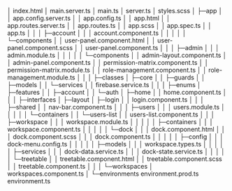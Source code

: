 │  index.html
│  main.server.ts
│  main.ts
│  server.ts
│  styles.scss
│
├─app
│  │  app.config.server.ts
│  │  app.config.ts
│  │  app.html
│  │  app.routes.server.ts
│  │  app.routes.ts
│  │  app.scss
│  │  app.spec.ts
│  │  app.ts
│  │
│  ├─account
│  │  │  account.component.ts
│  │  │
│  │  └─components
│  │          user-panel.component.html
│  │          user-panel.component.scss
│  │          user-panel.component.ts
│  │
│  ├─admin
│  │  │  admin.module.ts
│  │  │
│  │  └─components
│  │          admin-layout.component.ts
│  │          admin-panel.component.ts
│  │          permission-matrix.component.ts
│  │          permission-matrix.module.ts
│  │          role-management.component.ts
│  │          role-management.module.ts
│  │
│  ├─classes
│  ├─core
│  │  ├─guards
│  │  ├─models
│  │  └─services
│  │          firebase.service.ts
│  │
│  ├─enums
│  ├─features
│  │  ├─account
│  │  └─auth
│  ├─home
│  │      home.component.ts
│  │
│  ├─interfaces
│  ├─layout
│  ├─login
│  │      login.component.ts
│  │
│  ├─shared
│  │      nav-bar.component.ts
│  │
│  ├─users
│  │  │  users.module.ts
│  │  │
│  │  └─containers
│  │      └─users-list
│  │              users-list.component.ts
│  │
│  ├─workspace
│  │  │  workspace.module.ts
│  │  │
│  │  ├─containers
│  │  │      workspace.component.ts
│  │  │
│  │  └─dock
│  │      │  dock.component.html
│  │      │  dock.component.scss
│  │      │  dock.component.ts
│  │      │
│  │      ├─config
│  │      │      dock-menu.config.ts
│  │      │
│  │      ├─models
│  │      │      workspace.types.ts
│  │      │
│  │      ├─services
│  │      │      dock-data.service.ts
│  │      │      dock-state.service.ts
│  │      │
│  │      └─treetable
│  │              treetable.component.html
│  │              treetable.component.scss
│  │              treetable.component.ts
│  │
│  └─workspaces
│          workspaces.component.ts
│
└─environments
        environment.prod.ts
        environment.ts